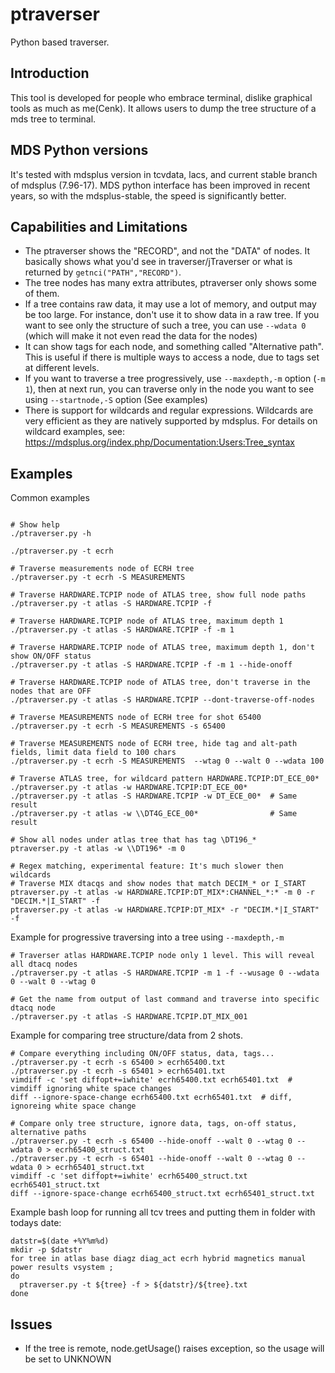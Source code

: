 # ptraverser

Python based traverser.

## Introduction

This tool is developed for people who embrace terminal, dislike graphical tools as much as me(Cenk).
It allows users to dump the tree structure of a mds tree to terminal.

## MDS Python versions

It's tested with mdsplus version in tcvdata, lacs, and current stable branch of mdsplus (7.96-17).
MDS python interface has been improved in recent years, so with the mdsplus-stable, the speed is
significantly better.

## Capabilities and Limitations

* The ptraverser shows the "RECORD", and not the "DATA" of nodes. It basically shows what you'd see
  in traverser/jTraverser or what is returned by `getnci("PATH","RECORD")`.
* The tree nodes has many extra attributes, ptraverser only shows some of them.
* If a tree contains raw data, it may use a lot of memory, and output may be too large. For
  instance, don't use it to show data in a raw tree. If you want to see only the structure of such
  a tree, you can use `--wdata 0` (which will make it not even read the data for the nodes)
* It can show tags for each node, and something called "Alternative path". This is useful if there
  is multiple ways to access a node, due to tags set at different levels.
* If you want to traverse a tree progressively, use `--maxdepth,-m` option (`-m 1`), then at
  next run, you can traverse only in the node you want to see using `--startnode,-S` option
  (See examples)
* There is support for wildcards and regular expressions. Wildcards are very efficient as they are
  natively supported by mdsplus. For details on wildcard examples,
  see: https://mdsplus.org/index.php/Documentation:Users:Tree_syntax

## Examples

Common examples
```shell

# Show help
./ptraverser.py -h 

./ptraverser.py -t ecrh

# Traverse measurements node of ECRH tree
./ptraverser.py -t ecrh -S MEASUREMENTS

# Traverse HARDWARE.TCPIP node of ATLAS tree, show full node paths
./ptraverser.py -t atlas -S HARDWARE.TCPIP -f

# Traverse HARDWARE.TCPIP node of ATLAS tree, maximum depth 1
./ptraverser.py -t atlas -S HARDWARE.TCPIP -f -m 1

# Traverse HARDWARE.TCPIP node of ATLAS tree, maximum depth 1, don't show ON/OFF status
./ptraverser.py -t atlas -S HARDWARE.TCPIP -f -m 1 --hide-onoff

# Traverse HARDWARE.TCPIP node of ATLAS tree, don't traverse in the nodes that are OFF
./ptraverser.py -t atlas -S HARDWARE.TCPIP --dont-traverse-off-nodes

# Traverse MEASUREMENTS node of ECRH tree for shot 65400
./ptraverser.py -t ecrh -S MEASUREMENTS -s 65400

# Traverse MEASUREMENTS node of ECRH tree, hide tag and alt-path fields, limit data field to 100 chars
./ptraverser.py -t ecrh -S MEASUREMENTS  --wtag 0 --walt 0 --wdata 100

# Traverse ATLAS tree, for wildcard pattern HARDWARE.TCPIP:DT_ECE_00*
./ptraverser.py -t atlas -w HARDWARE.TCPIP:DT_ECE_00*
./ptraverser.py -t atlas -S HARDWARE.TCPIP -w DT_ECE_00*  # Same result
./ptraverser.py -t atlas -w \\DT4G_ECE_00*                # Same result

# Show all nodes under atlas tree that has tag \DT196_*
ptraverser.py -t atlas -w \\DT196* -m 0

# Regex matching, experimental feature: It's much slower then wildcards
# Traverse MIX dtacqs and show nodes that match DECIM_* or I_START
ptraverser.py -t atlas -w HARDWARE.TCPIP:DT_MIX*:CHANNEL_*:* -m 0 -r "DECIM.*|I_START" -f 
ptraverser.py -t atlas -w HARDWARE.TCPIP:DT_MIX* -r "DECIM.*|I_START" -f
```

Example for progressive traversing into a tree using `--maxdepth,-m`
```shell
# Traverser atlas HARDWARE.TCPIP node only 1 level. This will reveal all dtacq nodes
./ptraverser.py -t atlas -S HARDWARE.TCPIP -m 1 -f --wusage 0 --wdata 0 --walt 0 --wtag 0

# Get the name from output of last command and traverse into specific dtacq node
./ptraverser.py -t atlas -S HARDWARE.TCPIP.DT_MIX_001
```

Example for comparing tree structure/data from 2 shots. 
```shell
# Compare everything including ON/OFF status, data, tags...
./ptraverser.py -t ecrh -s 65400 > ecrh65400.txt
./ptraverser.py -t ecrh -s 65401 > ecrh65401.txt
vimdiff -c 'set diffopt+=iwhite' ecrh65400.txt ecrh65401.txt  # vimdiff ignoring white space changes
diff --ignore-space-change ecrh65400.txt ecrh65401.txt  # diff, ignoreing white space change

# Compare only tree structure, ignore data, tags, on-off status, alternative paths 
./ptraverser.py -t ecrh -s 65400 --hide-onoff --walt 0 --wtag 0 --wdata 0 > ecrh65400_struct.txt
./ptraverser.py -t ecrh -s 65401 --hide-onoff --walt 0 --wtag 0 --wdata 0 > ecrh65401_struct.txt
vimdiff -c 'set diffopt+=iwhite' ecrh65400_struct.txt ecrh65401_struct.txt
diff --ignore-space-change ecrh65400_struct.txt ecrh65401_struct.txt
```

Example bash loop for running all tcv trees and putting them in folder with todays date:
```shell
datstr=$(date +%Y%m%d)
mkdir -p $datstr
for tree in atlas base diagz diag_act ecrh hybrid magnetics manual power results vsystem ;
do
  ptraverser.py -t ${tree} -f > ${datstr}/${tree}.txt
done
```

## Issues
- If the tree is remote, node.getUsage() raises exception, so the usage will be set to UNKNOWN
